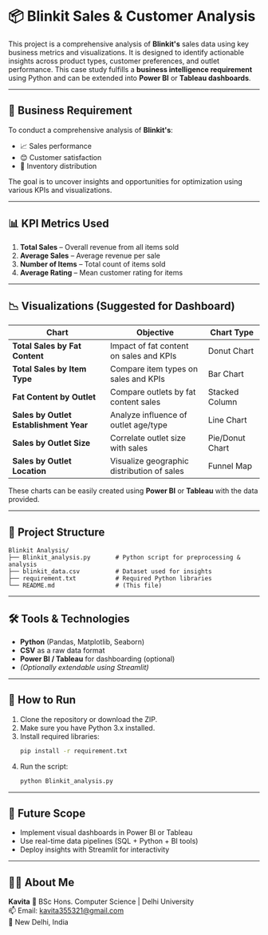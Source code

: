 
# 📦 Blinkit Sales & Customer Analysis

This project is a comprehensive analysis of **Blinkit's** sales data using key business metrics and visualizations. It is designed to identify actionable insights across product types, customer preferences, and outlet performance. This case study fulfills a **business intelligence requirement** using Python and can be extended into **Power BI** or **Tableau dashboards**.

---

## 🎯 Business Requirement

To conduct a comprehensive analysis of **Blinkit's**:
- 📈 Sales performance
- 😊 Customer satisfaction
- 🏪 Inventory distribution

The goal is to uncover insights and opportunities for optimization using various KPIs and visualizations.

---

## 📊 KPI Metrics Used

1. **Total Sales** – Overall revenue from all items sold  
2. **Average Sales** – Average revenue per sale  
3. **Number of Items** – Total count of items sold  
4. **Average Rating** – Mean customer rating for items

---

## 📉 Visualizations (Suggested for Dashboard)

| Chart | Objective | Chart Type |
|-------|-----------|------------|
| **Total Sales by Fat Content** | Impact of fat content on sales and KPIs | Donut Chart |
| **Total Sales by Item Type** | Compare item types on sales and KPIs | Bar Chart |
| **Fat Content by Outlet** | Compare outlets by fat content sales | Stacked Column |
| **Sales by Outlet Establishment Year** | Analyze influence of outlet age/type | Line Chart |
| **Sales by Outlet Size** | Correlate outlet size with sales | Pie/Donut Chart |
| **Sales by Outlet Location** | Visualize geographic distribution of sales | Funnel Map |

These charts can be easily created using **Power BI** or **Tableau** with the data provided.

---

## 📁 Project Structure

```
Blinkit Analysis/
├── Blinkit_analysis.py       # Python script for preprocessing & analysis
├── blinkit_data.csv          # Dataset used for insights
├── requirement.txt           # Required Python libraries
└── README.md                 # (This file)
```

---

## 🛠️ Tools & Technologies

- **Python** (Pandas, Matplotlib, Seaborn)
- **CSV** as a raw data format
- **Power BI / Tableau** for dashboarding (optional)
- *(Optionally extendable using Streamlit)*

---

## 🚀 How to Run

1. Clone the repository or download the ZIP.
2. Make sure you have Python 3.x installed.
3. Install required libraries:
   ```bash
   pip install -r requirement.txt
   ```
4. Run the script:
   ```bash
   python Blinkit_analysis.py
   ```

---

## 📌 Future Scope

- Implement visual dashboards in Power BI or Tableau
- Use real-time data pipelines (SQL + Python + BI tools)
- Deploy insights with Streamlit for interactivity

---

## 👩‍💻 About Me

**Kavita** 
💼 BSc Hons. Computer Science | Delhi University  
📫 Email: kavita355321@gmail.com  
📍 New Delhi, India
